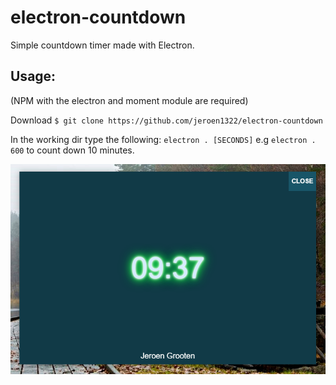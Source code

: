 # electron-countdown
Simple countdown timer made with Electron.

## Usage: 
(NPM with the electron and moment module are required) 

Download
`$ git clone https://github.com/jeroen1322/electron-countdown`

In the working dir type the following:
`electron . [SECONDS]` e.g `electron . 600` to count down 10 minutes.

![screenshot](https://github.com/jeroen1322/electron-countdown/blob/master/screenshots.PNG)
